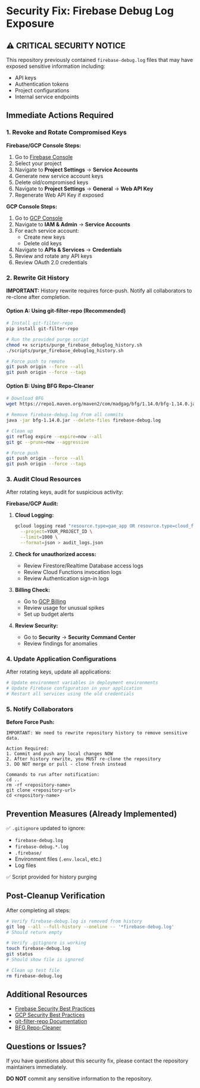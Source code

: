 # Security Fix: Firebase Debug Log Exposure

## ⚠️ CRITICAL SECURITY NOTICE

This repository previously contained `firebase-debug.log` files that may have exposed sensitive information including:
- API keys
- Authentication tokens
- Project configurations
- Internal service endpoints

## Immediate Actions Required

### 1. Revoke and Rotate Compromised Keys

**Firebase/GCP Console Steps:**
1. Go to [Firebase Console](https://console.firebase.google.com/)
2. Select your project
3. Navigate to **Project Settings** → **Service Accounts**
4. Generate new service account keys
5. Delete old/compromised keys
6. Navigate to **Project Settings** → **General** → **Web API Key**
7. Regenerate Web API Key if exposed

**GCP Console Steps:**
1. Go to [GCP Console](https://console.cloud.google.com/)
2. Navigate to **IAM & Admin** → **Service Accounts**
3. For each service account:
   - Create new keys
   - Delete old keys
4. Navigate to **APIs & Services** → **Credentials**
5. Review and rotate any API keys
6. Review OAuth 2.0 credentials

### 2. Rewrite Git History

**IMPORTANT:** History rewrite requires force-push. Notify all collaborators to re-clone after completion.

#### Option A: Using git-filter-repo (Recommended)

```bash
# Install git-filter-repo
pip install git-filter-repo

# Run the provided purge script
chmod +x scripts/purge_firebase_debuglog_history.sh
./scripts/purge_firebase_debuglog_history.sh

# Force push to remote
git push origin --force --all
git push origin --force --tags
```

#### Option B: Using BFG Repo-Cleaner

```bash
# Download BFG
wget https://repo1.maven.org/maven2/com/madgag/bfg/1.14.0/bfg-1.14.0.jar

# Remove firebase-debug.log from all commits
java -jar bfg-1.14.0.jar --delete-files firebase-debug.log

# Clean up
git reflog expire --expire=now --all
git gc --prune=now --aggressive

# Force push
git push origin --force --all
git push origin --force --tags
```

### 3. Audit Cloud Resources

After rotating keys, audit for suspicious activity:

**Firebase/GCP Audit:**
1. **Cloud Logging:**
   ```bash
   gcloud logging read "resource.type=gae_app OR resource.type=cloud_function" \
     --project=YOUR_PROJECT_ID \
     --limit=1000 \
     --format=json > audit_logs.json
   ```

2. **Check for unauthorized access:**
   - Review Firestore/Realtime Database access logs
   - Review Cloud Functions invocation logs
   - Review Authentication sign-in logs

3. **Billing Check:**
   - Go to [GCP Billing](https://console.cloud.google.com/billing)
   - Review usage for unusual spikes
   - Set up budget alerts

4. **Review Security:**
   - Go to **Security** → **Security Command Center**
   - Review findings for anomalies

### 4. Update Application Configurations

After rotating keys, update all applications:

```bash
# Update environment variables in deployment environments
# Update Firebase configuration in your application
# Restart all services using the old credentials
```

### 5. Notify Collaborators

**Before Force Push:**
```
IMPORTANT: We need to rewrite repository history to remove sensitive data.

Action Required:
1. Commit and push any local changes NOW
2. After history rewrite, you MUST re-clone the repository
3. DO NOT merge or pull - clone fresh instead

Commands to run after notification:
cd ..
rm -rf <repository-name>
git clone <repository-url>
cd <repository-name>
```

## Prevention Measures (Already Implemented)

✅ `.gitignore` updated to ignore:
- `firebase-debug.log`
- `firebase-debug.*.log`
- `.firebase/`
- Environment files (`.env.local`, etc.)
- Log files

✅ Script provided for history purging

## Post-Cleanup Verification

After completing all steps:

```bash
# Verify firebase-debug.log is removed from history
git log --all --full-history --oneline -- '*firebase-debug.log'
# Should return empty

# Verify .gitignore is working
touch firebase-debug.log
git status
# Should show file is ignored

# Clean up test file
rm firebase-debug.log
```

## Additional Resources

- [Firebase Security Best Practices](https://firebase.google.com/docs/projects/api-keys#security)
- [GCP Security Best Practices](https://cloud.google.com/security/best-practices)
- [git-filter-repo Documentation](https://github.com/newren/git-filter-repo)
- [BFG Repo-Cleaner](https://rtyley.github.io/bfg-repo-cleaner/)

## Questions or Issues?

If you have questions about this security fix, please contact the repository maintainers immediately.

**DO NOT** commit any sensitive information to the repository.

